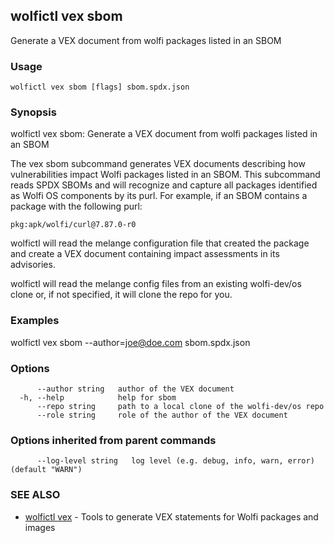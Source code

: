 ## wolfictl vex sbom

Generate a VEX document from wolfi packages listed in an SBOM

### Usage

```
wolfictl vex sbom [flags] sbom.spdx.json
```

### Synopsis

wolfictl vex sbom: Generate a VEX document from wolfi packages listed in an SBOM

The vex sbom subcommand generates VEX documents describing how vulnerabilities
impact Wolfi packages listed in an SBOM. This subcommand reads SPDX SBOMs and
will recognize and capture all packages identified as Wolfi OS components
by its purl. For example, if an SBOM contains a package with the following
purl:

	pkg:apk/wolfi/curl@7.87.0-r0

wolfictl will read the melange configuration file that created the package and
create a VEX document containing impact assessments in its advisories.

wolfictl will read the melange config files from an existing wolfi-dev/os clone
or, if not specified, it will clone the repo for you.


### Examples

wolfictl vex sbom --author=joe@doe.com sbom.spdx.json

### Options

```
      --author string   author of the VEX document
  -h, --help            help for sbom
      --repo string     path to a local clone of the wolfi-dev/os repo
      --role string     role of the author of the VEX document
```

### Options inherited from parent commands

```
      --log-level string   log level (e.g. debug, info, warn, error) (default "WARN")
```

### SEE ALSO

* [wolfictl vex](wolfictl_vex.md)	 - Tools to generate VEX statements for Wolfi packages and images

